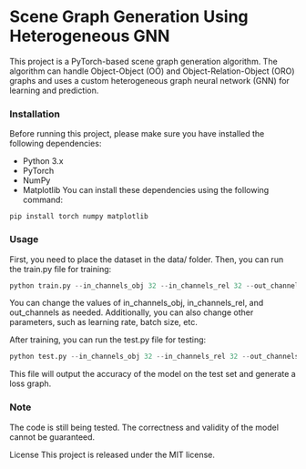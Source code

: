 # Scene Graph Generation Using Heterogeneous GNN
This project is a PyTorch-based scene graph generation algorithm. The algorithm can handle Object-Object (OO) and Object-Relation-Object (ORO) graphs and uses a custom heterogeneous graph neural network (GNN) for learning and prediction.

### Installation
Before running this project, please make sure you have installed the following dependencies:

- Python 3.x
- PyTorch
- NumPy
- Matplotlib
You can install these dependencies using the following command:

```
pip install torch numpy matplotlib
```

### Usage
First, you need to place the dataset in the data/ folder. Then, you can run the train.py file for training:

```python
python train.py --in_channels_obj 32 --in_channels_rel 32 --out_channels 32
```

You can change the values of in_channels_obj, in_channels_rel, and out_channels as needed. Additionally, you can also change other parameters, such as learning rate, batch size, etc.

After training, you can run the test.py file for testing:

```python
python test.py --in_channels_obj 32 --in_channels_rel 32 --out_channels 32
```

This file will output the accuracy of the model on the test set and generate a loss graph.

### Note
The code is still being tested. The correctness and validity of the model cannot be guaranteed.

License
This project is released under the MIT license.
